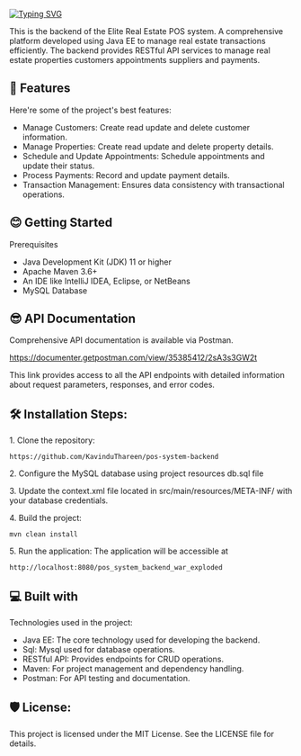 <a href="https://git.io/typing-svg"><img src="https://readme-typing-svg.herokuapp.com?font=Fira+Code&weight=600&size=50&pause=1000&center=true&vCenter=true&width=835&height=70&lines=Java+EE++POS+System+Backend" alt="Typing SVG" /></a>

<p id="description">This is the backend of the Elite Real Estate POS system. A comprehensive platform developed using Java EE to manage real estate transactions efficiently. The backend provides RESTful API services to manage real estate properties customers appointments suppliers and payments.</p>

  
  
<h2>🧐 Features</h2>

Here're some of the project's best features:

*   Manage Customers: Create read update and delete customer information.
*   Manage Properties: Create read update and delete property details.
*   Schedule and Update Appointments: Schedule appointments and update their status.
*   Process Payments: Record and update payment details.
*   Transaction Management: Ensures data consistency with transactional operations.

<h2>😊 Getting Started</h2>

Prerequisites

   * Java Development Kit (JDK) 11 or higher
   * Apache Maven 3.6+
   * An IDE like IntelliJ IDEA, Eclipse, or NetBeans
   * MySQL Database

<h2>😎 API Documentation </h2>

Comprehensive API documentation is available via Postman.

https://documenter.getpostman.com/view/35385412/2sA3s3GW2t

This link provides access to all the API endpoints with detailed information about request parameters, responses, and error codes.


<h2>🛠️ Installation Steps:</h2>

<p>1. Clone the repository:</p>

```
https://github.com/KavinduThareen/pos-system-backend
```

<p>2. Configure the MySQL database using project resources db.sql file</p>

<p>3. Update the context.xml file located in src/main/resources/META-INF/ with your database credentials.</p>

<p>4. Build the project:</p>

```
mvn clean install
```

<p>5. Run the application: The application will be accessible at</p>

```
http://localhost:8080/pos_system_backend_war_exploded
```

  
  
<h2>💻 Built with</h2>

Technologies used in the project:

*   Java EE: The core technology used for developing the backend.
*   Sql: Mysql used for database operations.
*   RESTful API: Provides endpoints for CRUD operations.
*   Maven: For project management and dependency handling.
*   Postman: For API testing and documentation.

<h2>🛡️ License:</h2>

This project is licensed under the MIT License. See the LICENSE file for details.
